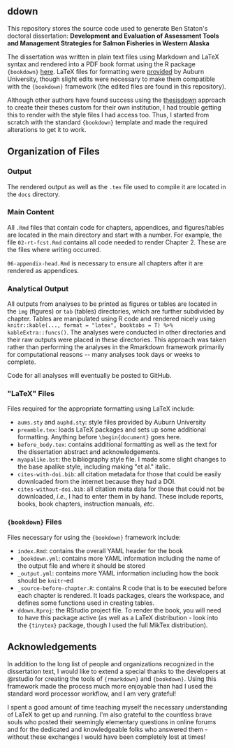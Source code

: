 ## ddown

This repository stores the source code used to generate Ben Staton's doctoral dissertation: **Development and Evaluation of Assessment Tools and Management Strategies for Salmon Fisheries in Western Alaska**

The dissertation was written in plain text files using Markdown and LaTeX syntax and rendered into a PDF book format using the R package `{bookdown}` [here](https://github.com/rstudio/bookdown). LaTeX files for formatting were [provided](http://graduate.auburn.edu/current-students/etd-samples/) by Auburn University, though slight edits were necessary to make them compatible with the `{bookdown}` framework (the edited files are found in this repository). 

Although other authors have found success using the [thesisdown](https://github.com/ismayc/thesisdown) approach to create their theses custom for their own institution, I had trouble getting this to render with the style files I had access too. Thus, I started from scratch with the standard `{bookdown}` template and made the required alterations to get it to work.

## Organization of Files

### Output

The rendered output as well as the `.tex` file used to compile it are located in the `docs` directory.

### Main Content

All `.Rmd` files that contain code for chapters, appendices, and figures/tables are located in the main directory and start with a number. For example, the file `02-rt-fcst.Rmd` contains all code needed to render Chapter 2. These are the files where writing occurred. 

`06-appendix-head.Rmd` is necessary to ensure all chapters after it are rendered as appendices.

### Analytical Output

All outputs from analyses to be printed as figures or tables are located in the `img` (figures) or `tab` (tables) directories, which are further subdivided by chapter. Tables are manipulated using R code and rendered nicely using `knitr::kable(..., format = "latex", booktabs = T) %>% kableExtra::funcs()`. The analyses were conducted in other directories and their raw outputs were placed in these directories. This approach was taken rather than performing the analyses in the Rmarkdown framework primarily for computational reasons -- many analyses took days or weeks to complete.

Code for all analyses will eventually be posted to GitHub.

### "LaTeX" Files

Files required for the appropriate formatting using LaTeX include:

*  `aums.sty` and `auphd.sty`: style files provided by Auburn University
*  `preamble.tex`: loads LaTeX packages and sets up some additional formatting. Anything before `\begin{document}` goes here.
*  `before_body.tex`: contains additional formatting as well as the text for the dissertation abstract and acknowledgements.
*  `myapalike.bst`: the bibliography style file. I made some slight changes to the base apalike style, including making "et al." italic.
*  `cites-with-doi.bib`: all citation metadata for those that could be easily downloaded from the internet because they had a DOI.
*  `cites-without-doi.bib`: all citation meta data for those that could not be downloaded, _i_._e_., I had to enter them in by hand. These include reports, books, book chapters, instruction manuals, _etc_.

### `{bookdown}` Files

Files necessary for using the `{bookdown}` framework include:

*  `index.Rmd`: contains the overall YAML header for the book
*  `_bookdown.yml`: contains more YAML information including the name of the output file and where it should be stored
*  `_output.yml`: contains more YAML information including how the book should be `knitr`-ed
*  `_source-before-chapter.R`: contains R code that is to be executed before each chapter is rendered. It loads packages, clears the workspace, and defines some functions used in creating tables.
*  `ddown.Rproj`: the RStudio project file. To render the book, you will need to have this package active (as well as a LaTeX distribution - look into the `{tinytex}` package, though I used the full MikTex distribution).

## Acknowledgements

In addition to the long list of people and organizations recognized in the dissertation text, I would like to extend a special thanks to the developers at @rstudio for creating the tools of `{rmarkdown}` and `{bookdown}`. Using this framework made the process much more enjoyable than had I used the standard word processor workflow, and I am very grateful!

I spent a good amount of time teaching myself the necessary understanding of LaTeX to get up and running. I'm also grateful to the countless brave souls who posted their seemingly elementary questions in online forums and for the dedicated and knowledgeable folks who answered them - without these exchanges I would have been completely lost at times! 

